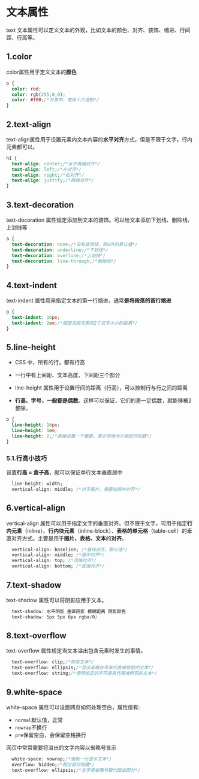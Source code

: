 # 文本属性

text 文本属性可以定义文本的外观，比如文本的颜色、对齐、装饰、缩进、行间距、行高等。

## 1.color

color属性用于定义文本的**颜色**

```css
p {
  color: red; 
  color: rgb(255,0,0);
  color: #f00;/*开发中，常用十六进制*/
}
```

## 2.text-align

text-align属性用于设置元素内文本内容的**水平对齐**方式，但是不限于文字，行内元素都可以。

```css
h1 {
  text-align: center;/*水平两端对齐*/
  text-align: left;/*左对齐*/
  text-align: right;/*右对齐*/
  text-align: justify;/*两端对齐*/
}
```

## 3.text-decoration

text-decoration 属性规定添加到文本的装饰。可以给文本添加下划线、删除线、上划线等

```css
a {
  text-decoration: none;/*没有装饰线，除a外的默认值*/
  text-decoration: underline;/*下划线*/
  text-decoration: overline;/*上划线*/
  text-decoration: line-through;/*删除线*/
}
```

## 4.text-indent

text-indent 属性用来指定文本的第一行缩进，通常**是将段落的首行缩进**

```css
p {
  text-indent: 16px;
  text-indent: 2em;/*缩进当前元素的2个文字大小的距离*/
}
```

## 5.line-height

- CSS 中，所有的行，都有行高

- 一行中有上间距、文本高度、下间距三个部分

- line-height 属性用于设置行间的距离（行高），可以控制行与行之间的距离
- **行高、字号，一般都是偶数**。这样可以保证，它们的差一定偶数，就能够被2整除。

```css
p {
  line-height: 16px;
  line-height: 1em;
  line-height: 2;/*直接设置一个整数，表示字体大小指定的倍数*/
}
```

### 5.1.行高小技巧

设置**行高 = 盒子高**，就可以保证单行文本垂直居中

```css
  line-height: width;
  vertical-align: middle; /*对于图片，需要加居中对齐*/
```

## 6.vertical-align

vertical-align 属性可以用于指定文字的垂直对齐。但不限于文字，可用于指定**行内元素**（inline）、**行内块元素**（inline-block）、**表格的单元格**（table-cell）的垂直对齐方式。主要是用于**图片、表格、文本**的**对齐**。

```css
  vertical-align: baseline; /*基线对齐，默认值*/
  vertical-align: middle; /*居中对齐*/
  vertical-align: top; /*顶端对齐*/
  vertical-align: bottom; /*底端对齐*/
```

## 7.text-shadow

text-shadow 属性可以将阴影应用于文本。

```css
  text-shadow: 水平阴影 垂直阴影 模糊距离 阴影颜色
  text-shadow: 5px 5px 6px rgba(0)
```

## 8.text-overflow

text-overflow 属性规定当文本溢出包含元素时发生的事情。

```css
  text-overflow: clip;/*修剪文本*/    
  text-overflow: ellipsis;/*显示省略符号来代表被修剪的文本*/    
  text-overflow: string;/*使用给定的字符串来代表被修剪的文本*/ 
```

## 9.white-space

white-space 属性可以设置网页如何处理空白，属性值有:

- `normal`默认值，正常
- `nowrap`不换行
- `pre`保留空白，会保留空格换行

网页中常常需要将溢出的文字内容以省略号显示

```css
  white-space: nowrap;/*强制一行显示文本*/
  overflow: hidden;/*超出部分隐藏*/
  text-overflow: ellipsis;/*文字用省略号替代超出部分*/
```
